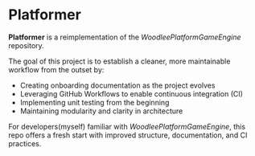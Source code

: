 <body>

  <h1>Platformer</h1>

  <p><strong>Platformer</strong> is a reimplementation of the <em>WoodleePlatformGameEngine</em> repository.</p>

  <p>The goal of this project is to establish a cleaner, more maintainable workflow from the outset by:</p>

  <ul>
    <li>Creating onboarding documentation as the project evolves</li>
    <li>Leveraging GitHub Workflows to enable continuous integration (CI)</li>
    <li>Implementing unit testing from the beginning</li>
    <li>Maintaining modularity and clarity in architecture</li>
  </ul>

  <p>For developers(myself) familiar with <em>WoodleePlatformGameEngine</em>, this repo offers a fresh start with improved structure, documentation, and CI practices.</p>

</body>